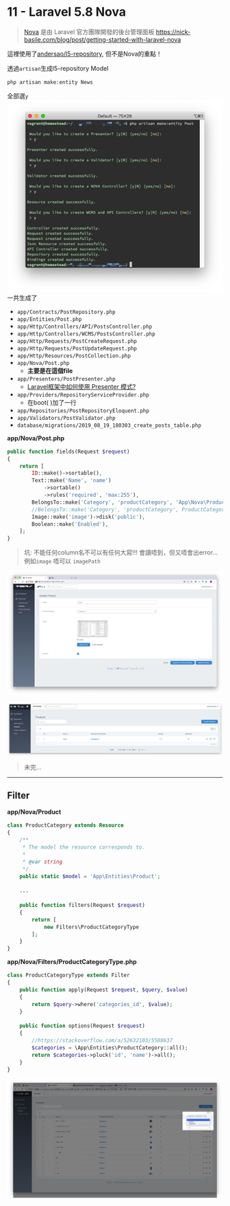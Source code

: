 # 11 - Laravel 5.8 Nova

> [Nova](https://nova.laravel.com/) 是由 Laravel 官方團隊開發的後台管理面板
> https://nick-basile.com/blog/post/getting-started-with-laravel-nova

這裡使用了[andersao/l5-repository](https://github.com/andersao/l5-repository), 但不是Nova的重點！

透過`artisan`生成l5-repository Model

```shell
php artisan make:entity News
```


全部選`y`
![](media/15662090288192.jpg)
一共生成了

* `app/Contracts/PostRepository.php`
* `app/Entities/Post.php`
* `app/Http/Controllers/API/PostsController.php`
* `app/Http/Controllers/WCMS/PostsController.php`
* `app/Http/Requests/PostCreateRequest.php`
* `app/Http/Requests/PostUpdateRequest.php`
* `app/Http/Resources/PostCollection.php`
* `app/Nova/Post.php`
    * **主要是在這個file**
* `app/Presenters/PostPresenter.php`
    * [Laravel框架中如何使用 Presenter 模式?](https://juejin.im/post/5b2e11c9e51d45588a7dc1a4)
* `app/Providers/RepositoryServiceProvider.php` 
    * 在boot( )加了一行
* `app/Repositories/PostRepositoryEloquent.php`
* `app/Validators/PostValidator.php`
* `database/migrations/2019_08_19_180303_create_posts_table.php`


**app/Nova/Post.php**
```php
public function fields(Request $request)
{
    return [
        ID::make()->sortable(),
        Text::make('Name', 'name')
            ->sortable()
            ->rules('required', 'max:255'),
        BelongsTo::make('Category', 'productCategory', 'App\Nova\ProductCategory'),
        //BelongsTo::make('Category', 'productCategory', ProductCategory::class),
        Image::make('image')->disk('public'),
        Boolean::make('Enabled'),
    ];
}
```

> 坑: 不能任何column名不可以有任何大寫!!! 會讀唔到，但又唔會出error...
> 例如`image` 唔可以 `imagePath`

![](./media/15662099729059.jpg)

![](./media/15662100106506.jpg)

> 未完...


-------
## Filter

**app/Nova/Product**

```php
class ProductCategory extends Resource
{
    /**
     * The model the resource corresponds to.
     *
     * @var string
     */
    public static $model = 'App\Entities\Product';
    
    ...
    
    public function filters(Request $request)
    {
        return [
            new Filters\ProductCategoryType
        ];
    }
}
```

**app/Nova/Filters/ProductCategoryType.php**


```php
class ProductCategoryType extends Filter
{
    public function apply(Request $request, $query, $value)
    {
        return $query->where('categories_id', $value);
    }
    
    public function options(Request $request)
    {
        //https://stackoverflow.com/a/52632103/5588637
        $categories = \App\Entities\ProductCategory::all();
        return $categories->pluck('id', 'name')->all();
    }
}
```
![](media/15663553764820.jpg)


